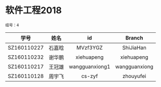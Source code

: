 # 软件工程2018

    组号：4

|学号|姓名|id|Branch|
|:----:|:------:|:-----:|:------:|
|SZ160110227|石嘉晗|MVzf3YGZ|ShiJiaHan|
|SZ160110232|谢华鹏|xiehuapeng|xiehuapeng|
|SZ160110217|王冠雄|wangguanxiong1|wangguanxiong|
|SZ160110128|周宇飞|cs-zyf|zhouyufei|

